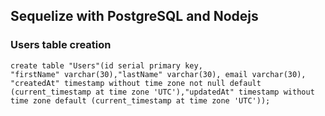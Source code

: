 ## Sequelize with PostgreSQL and Nodejs

### Users table creation
```
create table "Users"(id serial primary key,
"firstName" varchar(30),"lastName" varchar(30), email varchar(30),
"createdAt" timestamp without time zone not null default (current_timestamp at time zone 'UTC'),"updatedAt" timestamp without time zone default (current_timestamp at time zone 'UTC'));
```

